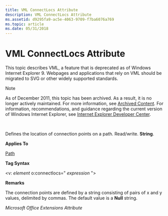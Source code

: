 ```yaml
---
title: VML ConnectLocs Attribute
description: VML ConnectLocs Attribute
ms.assetid: d9295fa9-ac5e-4063-9709-f7ba6076a769
ms.topic: article
ms.date: 05/31/2018
---
```


# VML ConnectLocs Attribute

This topic describes VML, a feature that is deprecated as of Windows Internet Explorer 9. Webpages and applications that rely on VML should be migrated to SVG or other widely supported standards.

> [!Note]  
> As of December 2011, this topic has been archived. As a result, it is no longer actively maintained. For more information, see [Archived Content](https://docs.microsoft.com/previous-versions/windows/internet-explorer/ie-developer/). For information, recommendations, and guidance regarding the current version of Windows Internet Explorer, see [Internet Explorer Developer Center](https://go.microsoft.com/fwlink/p/?linkid=204313).

 

Defines the location of connection points on a path. Read/write. **String**.

**Applies To**

[Path](msdn-online-vml-path-element.md)

**Tag Syntax**

<v: *element* o:connectlocs=" *expression* ">

**Remarks**

The connection points are defined by a string consisting of pairs of x and y values, delimited by commas. The default value is a **Null** string.

*Microsoft Office Extensions Attribute*

 

 




